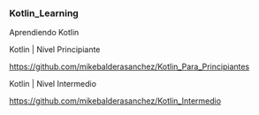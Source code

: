 ### Kotlin_Learning

Aprendiendo Kotlin

Kotlin | Nivel Principiante

https://github.com/mikebalderasanchez/Kotlin_Para_Principiantes

Kotlin | Nivel Intermedio

https://github.com/mikebalderasanchez/Kotlin_Intermedio

